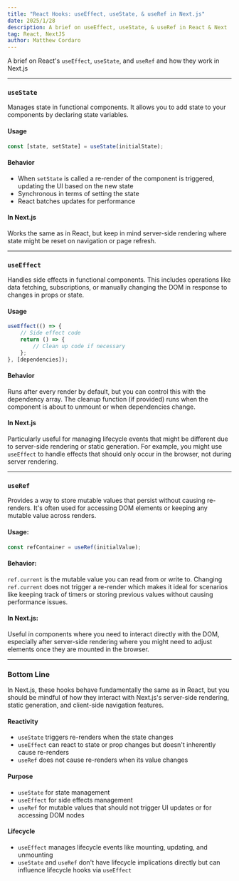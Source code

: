 ```yaml
---
title: "React Hooks: useEffect, useState, & useRef in Next.js"
date: 2025/1/28
description: A brief on useEffect, useState, & useRef in React & Next
tag: React, NextJS
author: Matthew Cordaro
---
```


A brief on React's `useEffect`, `useState`, and `useRef` and how they work in Next.js

---

### `useState`
Manages state in functional components. It allows you to add state to your components by declaring state variables.


#### Usage
```js
const [state, setState] = useState(initialState);
```

#### Behavior
 - When `setState` is called a re-render of the component is triggered, updating the UI based on the new state
 - Synchronous in terms of setting the state
 - React batches updates for performance


#### In Next.js
Works the same as in React, but keep in mind server-side rendering where state might be reset on 
navigation or page refresh.

---

### `useEffect`
Handles side effects in functional components. This includes operations like data fetching, subscriptions, or manually changing the DOM in response to changes in props or state.


#### Usage
```js
useEffect(() => {
    // Side effect code
    return () => {
        // Clean up code if necessary
    };
}, [dependencies]);
```

#### Behavior
Runs after every render by default, but you can control this with the dependency array.
The cleanup function (if provided) runs when the component is about to unmount or when dependencies change.

#### In Next.js
Particularly useful for managing lifecycle events that might be different due to server-side rendering or static generation. For example, you might use `useEffect` to handle effects that should only occur in the browser, not during server rendering.

---

### `useRef`
Provides a way to store mutable values that persist without causing re-renders. It's often used for accessing DOM elements or keeping any mutable value across renders.


#### Usage:
```js
const refContainer = useRef(initialValue);
```

#### Behavior:
`ref.current` is the mutable value you can read from or write to.
Changing `ref.current` does not trigger a re-render which makes it ideal for scenarios like keeping track of timers or storing previous values without causing performance issues.

#### In Next.js: 
Useful in components where you need to interact directly with the DOM, especially after server-side rendering where you might need to adjust elements once they are mounted in the browser.

---

### Bottom Line
In Next.js, these hooks behave fundamentally the same as in React, but you should be mindful of how they interact with Next.js's server-side rendering, static generation, and client-side navigation features.

#### Reactivity
- `useState` triggers re-renders when the state changes
- `useEffect` can react to state or prop changes but doesn't inherently cause re-renders
- `useRef` does not cause re-renders when its value changes

#### Purpose
- `useState` for state management
- `useEffect` for side effects management
- `useRef` for mutable values that should not trigger UI updates or for accessing DOM nodes

#### Lifecycle
- `useEffect` manages lifecycle events like mounting, updating, and unmounting
- `useState` and `useRef` don't have lifecycle implications directly but can influence lifecycle hooks via `useEffect`

